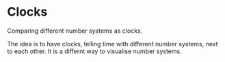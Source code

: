 Clocks
======

Comparing different number systems as clocks.

The idea is to have clocks, telling time with different number systems, next to each other. It is a differnt way to visualise number systems.
